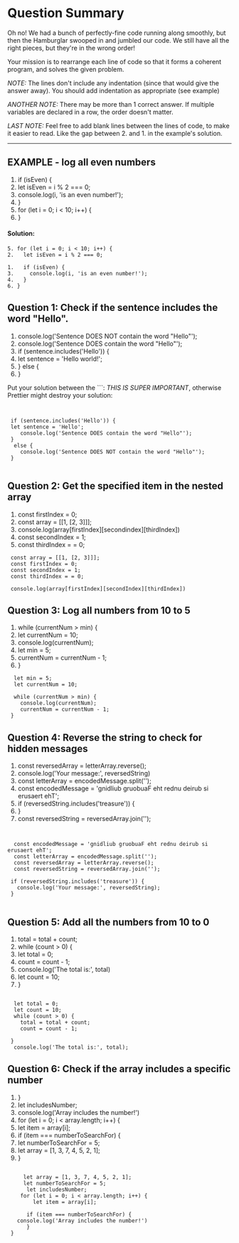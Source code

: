 # Question Summary

Oh no! We had a bunch of perfectly-fine code running along smoothly, but then
the Hamburglar swooped in and jumbled our code. We still have all the right
pieces, but they're in the wrong order!

Your mission is to rearrange each line of code so that it forms a coherent
program, and solves the given problem.

_NOTE:_ The lines don't include any indentation (since that would give the
answer away). You should add indentation as appropriate (see example)

_ANOTHER NOTE:_ There may be more than 1 correct answer. If multiple variables
are declared in a row, the order doesn't matter.

_LAST NOTE:_ Feel free to add blank lines between the lines of code, to make it
easier to read. Like the gap between 2. and 1. in the example's solution.

---

## EXAMPLE - log all even numbers

1. if (isEven) {
2. let isEven = i % 2 === 0;
3. console.log(i, 'is an even number!');
4. }
5. for (let i = 0; i < 10; i++) {
6. }

#### Solution:

```
5. for (let i = 0; i < 10; i++) {
2.   let isEven = i % 2 === 0;

1.   if (isEven) {
3.     console.log(i, 'is an even number!');
4.   }
6. }
```

## Question 1: Check if the sentence includes the word "Hello".

1. console.log('Sentence DOES NOT contain the word "Hello"');
2. console.log('Sentence DOES contain the word "Hello"');
3. if (sentence.includes('Hello')) {
4. let sentence = 'Hello world!';
5. } else {
6. }

Put your solution between the ```:
_THIS IS SUPER IMPORTANT_, otherwise Prettier might destroy your solution:

```


 if (sentence.includes('Hello')) {  
 let sentence = 'Hello'; 
    console.log('Sentence DOES contain the word "Hello"'); 
 }
  else { 
    console.log('Sentence DOES NOT contain the word "Hello"');
 } 


```

## Question 2: Get the specified item in the nested array

1. const firstIndex = 0;
2. const array = [[1, [2, 3]]];
3. console.log(array[firstIndex][secondindex][thirdIndex])
4. const secondIndex = 1;
5. const thirdIndex = = 0;

```
 const array = [[1, [2, 3]]];
 const firstIndex = 0;
 const secondIndex = 1;
 const thirdIndex = = 0;

 console.log(array[firstIndex][secondIndex][thirdIndex])

```

## Question 3: Log all numbers from 10 to 5

1. while (currentNum > min) {
2. let currentNum = 10;
3. console.log(currentNum);
4. let min = 5;
5. currentNum = currentNum - 1;
6. }

``` 
  let min = 5; 
  let currentNum = 10; 
  
  while (currentNum > min) { 
    console.log(currentNum);  
    currentNum = currentNum - 1; 
 }

``` 


## Question 4: Reverse the string to check for hidden messages

1. const reversedArray = letterArray.reverse();
2. console.log('Your message:', reversedString)
3. const letterArray = encodedMessage.split('');
4. const encodedMessage = 'gnidliub gruobuaF eht rednu deirub si erusaert ehT';
5. if (reversedString.includes('treasure')) {
6. }
7. const reversedString = reversedArray.join('');

```


  const encodedMessage = 'gnidliub gruobuaF eht rednu deirub si erusaert ehT';
  const letterArray = encodedMessage.split('');
  const reversedArray = letterArray.reverse(); 
  const reversedString = reversedArray.join(''); 

 if (reversedString.includes('treasure')) { 
   console.log('Your message:', reversedString);
 }


``` 


## Question 5: Add all the numbers from 10 to 0

1. total = total + count;
2. while (count > 0) {
3. let total = 0;
4. count = count - 1;
5. console.log('The total is:', total)
6. let count = 10;
7. }

```  

  let total = 0; 
  let count = 10; 
  while (count > 0) { 
    total = total + count;
    count = count - 1; 
   
 } 
  console.log('The total is:', total);

```

## Question 6: Check if the array includes a specific number

1. }
2. let includesNumber;
3. console.log('Array includes the number!')
4. for (let i = 0; i < array.length; i++) {
5. let item = array[i];
6. if (item === numberToSearchFor) {
7. let numberToSearchFor = 5;
8. let array = [1, 3, 7, 4, 5, 2, 1];
9. }

```
 
     let array = [1, 3, 7, 4, 5, 2, 1];  
     let numberToSearchFor = 5;  
      let includesNumber;
    for (let i = 0; i < array.length; i++) {   
        let item = array[i]; 
   
      if (item === numberToSearchFor) {
   console.log('Array includes the number!')
      }
 }

```
